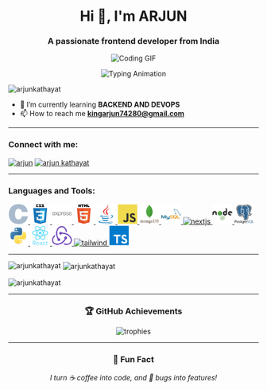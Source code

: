 <!-- Header -->
<h1 align="center">Hi 👋, I'm ARJUN</h1>
<h3 align="center">A passionate frontend developer from India</h3>


<p align="center">
  <img src="https://imgs.search.brave.com/ocjV-3U0vPaqHQ3sBlE5FLJQHcFvVZTwWr4LRjZe6zI/rs:fit:860:0:0:0/g:ce/aHR0cHM6Ly9pLnBp/bmltZy5jb20vb3Jp/Z2luYWxzLzkwL2U3/LzQ3LzkwZTc0Nzhk/NDc3Yjc4YjQ5NWMy/ZDIwZTRiZmYzMjQ2/LmpwZw" alt="Coding GIF" width="400"/>
</p>

<!-- Typing Animation -->
<p align="center">
  <img src="https://readme-typing-svg.herokuapp.com?font=Fira+Code&size=22&pause=1000&color=0E75B6&width=500&lines=Frontend+Developer;Backend+%26+DevOps+Learner;Open+Source+Contributor;Always+Learning+New+Things" alt="Typing Animation" />
</p>

<!-- Profile views -->
<p align="left"> 
  <img src="https://komarev.com/ghpvc/?username=arjunkathayat&label=Profile%20views&color=0e75b6&style=flat" alt="arjunkathayat" /> 
</p>

- 🌱 I’m currently learning **BACKEND AND DEVOPS**
- 📫 How to reach me **kingarjun74280@gmail.com**

---

<h3 align="left">Connect with me:</h3>
<p align="left">
<a href="https://twitter.com/arjun" target="blank"><img align="center" src="https://raw.githubusercontent.com/rahuldkjain/github-profile-readme-generator/master/src/images/icons/Social/twitter.svg" alt="arjun" height="30" width="40" /></a>
<a href="https://linkedin.com/in/arjun kathayat" target="blank"><img align="center" src="https://raw.githubusercontent.com/rahuldkjain/github-profile-readme-generator/master/src/images/icons/Social/linked-in-alt.svg" alt="arjun kathayat" height="30" width="40" /></a>
</p>

---

<h3 align="left">Languages and Tools:</h3>
<p align="left"> 
<a href="https://www.cprogramming.com/" target="_blank" rel="noreferrer"> <img src="https://raw.githubusercontent.com/devicons/devicon/master/icons/c/c-original.svg" alt="c" width="40" height="40"/> </a> 
<a href="https://www.w3schools.com/css/" target="_blank" rel="noreferrer"> <img src="https://raw.githubusercontent.com/devicons/devicon/master/icons/css3/css3-original-wordmark.svg" alt="css3" width="40" height="40"/> </a> 
<a href="https://expressjs.com" target="_blank" rel="noreferrer"> <img src="https://raw.githubusercontent.com/devicons/devicon/master/icons/express/express-original-wordmark.svg" alt="express" width="40" height="40"/> </a> 
<a href="https://www.w3.org/html/" target="_blank" rel="noreferrer"> <img src="https://raw.githubusercontent.com/devicons/devicon/master/icons/html5/html5-original-wordmark.svg" alt="html5" width="40" height="40"/> </a> 
<a href="https://www.java.com" target="_blank" rel="noreferrer"> <img src="https://raw.githubusercontent.com/devicons/devicon/master/icons/java/java-original.svg" alt="java" width="40" height="40"/> </a> 
<a href="https://developer.mozilla.org/en-US/docs/Web/JavaScript" target="_blank" rel="noreferrer"> <img src="https://raw.githubusercontent.com/devicons/devicon/master/icons/javascript/javascript-original.svg" alt="javascript" width="40" height="40"/> </a> 
<a href="https://www.mongodb.com/" target="_blank" rel="noreferrer"> <img src="https://raw.githubusercontent.com/devicons/devicon/master/icons/mongodb/mongodb-original-wordmark.svg" alt="mongodb" width="40" height="40"/> </a> 
<a href="https://www.mysql.com/" target="_blank" rel="noreferrer"> <img src="https://raw.githubusercontent.com/devicons/devicon/master/icons/mysql/mysql-original-wordmark.svg" alt="mysql" width="40" height="40"/> </a> 
<a href="https://nextjs.org/" target="_blank" rel="noreferrer"> <img src="https://cdn.worldvectorlogo.com/logos/nextjs-2.svg" alt="nextjs" width="40" height="40"/> </a> 
<a href="https://nodejs.org" target="_blank" rel="noreferrer"> <img src="https://raw.githubusercontent.com/devicons/devicon/master/icons/nodejs/nodejs-original-wordmark.svg" alt="nodejs" width="40" height="40"/> </a> 
<a href="https://www.postgresql.org" target="_blank" rel="noreferrer"> <img src="https://raw.githubusercontent.com/devicons/devicon/master/icons/postgresql/postgresql-original-wordmark.svg" alt="postgresql" width="40" height="40"/> </a> 
<a href="https://www.python.org" target="_blank" rel="noreferrer"> <img src="https://raw.githubusercontent.com/devicons/devicon/master/icons/python/python-original.svg" alt="python" width="40" height="40"/> </a> 
<a href="https://reactjs.org/" target="_blank" rel="noreferrer"> <img src="https://raw.githubusercontent.com/devicons/devicon/master/icons/react/react-original-wordmark.svg" alt="react" width="40" height="40"/> </a> 
<a href="https://redux.js.org" target="_blank" rel="noreferrer"> <img src="https://raw.githubusercontent.com/devicons/devicon/master/icons/redux/redux-original.svg" alt="redux" width="40" height="40"/> </a> 
<a href="https://tailwindcss.com/" target="_blank" rel="noreferrer"> <img src="https://www.vectorlogo.zone/logos/tailwindcss/tailwindcss-icon.svg" alt="tailwind" width="40" height="40"/> </a> 
<a href="https://www.typescriptlang.org/" target="_blank" rel="noreferrer"> <img src="https://raw.githubusercontent.com/devicons/devicon/master/icons/typescript/typescript-original.svg" alt="typescript" width="40" height="40"/> </a> 
</p>

---

<!-- GitHub Stats -->
<p><img align="left" src="https://github-readme-stats.vercel.app/api/top-langs?username=arjunkathayat&show_icons=true&locale=en&layout=compact&theme=tokyonight&count_private=true&token=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" alt="arjunkathayat" /></p>

<p>&nbsp;<img align="center" src="https://github-readme-stats.vercel.app/api?username=arjunkathayat&show_icons=true&locale=en&theme=tokyonight&count_private=true&token=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" alt="arjunkathayat" /></p>

<p><img align="center" src="https://github-readme-streak-stats.herokuapp.com/?user=arjunkathayat&theme=tokyonight" alt="arjunkathayat" /></p>

---

<!-- Trophies -->
<h3 align="center">🏆 GitHub Achievements</h3>
<p align="center"> 
  <img src="https://github-profile-trophy.vercel.app/?username=arjunkathayat&theme=onedark&row=1&column=6" alt="trophies"/>
</p>

---

<!-- Fun Fact -->
<h3 align="center">🎉 Fun Fact</h3>
<p align="center">
  <em>I turn ☕ coffee into code, and 🐞 bugs into features!</em>
</p>
